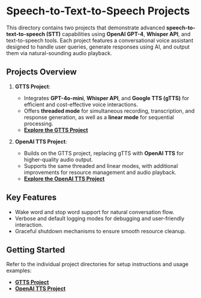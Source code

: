 # Speech-to-Text-to-Speech Projects

This directory contains two projects that demonstrate advanced **speech-to-text-to-speech (STT)** capabilities using **OpenAI GPT-4**, **Whisper API**, and text-to-speech tools. Each project features a conversational voice assistant designed to handle user queries, generate responses using AI, and output them via natural-sounding audio playback.

## Projects Overview

1. **GTTS Project**:
   - Integrates **GPT-4o-mini**, **Whisper API**, and **Google TTS (gTTS)** for efficient and cost-effective voice interactions.
   - Offers **threaded mode** for simultaneous recording, transcription, and response generation, as well as a **linear mode** for sequential processing.
   - **[Explore the GTTS Project](./GTTS)**

2. **OpenAI TTS Project**:
   - Builds on the GTTS project, replacing gTTS with **OpenAI TTS** for higher-quality audio output.
   - Supports the same threaded and linear modes, with additional improvements for resource management and audio playback.
   - **[Explore the OpenAI TTS Project](./OpenAI%20TTS)**

## Key Features
- Wake word and stop word support for natural conversation flow.
- Verbose and default logging modes for debugging and user-friendly interaction.
- Graceful shutdown mechanisms to ensure smooth resource cleanup.

## Getting Started
Refer to the individual project directories for setup instructions and usage examples:
- **[GTTS Project](./GTTS)**
- **[OpenAI TTS Project](./OpenAI%20TTS)**
